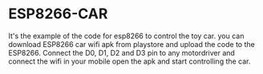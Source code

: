 # ESP8266-CAR
It's the example of the code for esp8266 to control the toy car. you can download ESP8266 car wifi apk from playstore and upload the code to the ESP8266. Connect the D0, D1, D2 and D3 pin  to any motordriver and connect the wifi in your mobile open the apk and start controlling the car.
